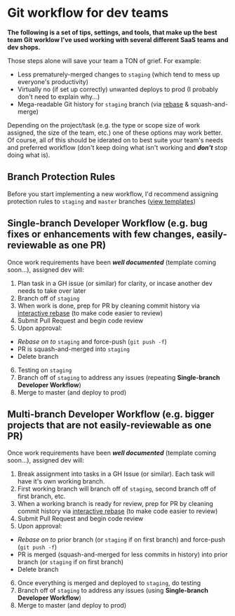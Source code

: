 # Git workflow for dev teams
**The following is a set of tips, settings, and tools, that make up the best team Git worklow I've used working with several different SaaS teams and dev shops.**

Those steps alone will save your team a TON of grief. For example:
- Less prematurely-merged changes to `staging` (which tend to mess up everyone's productivity)
- Virtually no (if set up correctly) unwanted deploys to prod (I probably don't need to explain why...)
- Mega-readable Git history for `staging` branch (via [rebase](how-tos/rebase.md) & squash-and-merge)

Depending on the project/task (e.g. the type or scope size of work assigned, the size of the team, etc.) one of these options may work better. Of course, all of this should be iderated on to best suite your team's needs and preferred workflow (don't keep doing what isn't working and ***don't*** stop doing what is).

## Branch Protection Rules
Before you start implementing a new workflow, I'd recommend assigning protection rules to `staging` and `master` branches ([view templates](branch-protection-rules.md))

## Single-branch Developer Workflow (e.g. bug fixes or enhancements with few changes, easily-reviewable as one PR)
Once work requirements have been **_well documented_** (template coming soon...), assigned dev will:
1. Plan task in a GH issue (or similar) for clarity, or incase another dev needs to take over later
2. Branch off of `staging`
3. When work is done, prep for PR by cleaning commit history via [interactive rebase](how-tos/rebase-interactive.md) (to make code easier to review)
4. Submit Pull Request and begin code review
5. Upon approval:
- _Rebase on to_ `staging` and force-push (`git push -f`)
- PR is squash-and-merged into `staging`
- Delete branch
6. Testing on `staging`
7. Branch off of `staging` to address any issues (repeating **Single-branch Developer Workflow**)
8. Merge to master (and deploy to prod)

## Multi-branch Developer Workflow (e.g. bigger projects that are not easily-reviewable as one PR)
Once work requirements have been **_well documented_** (template coming soon...), assigned dev will:
1. Break assignment into tasks in a GH Issue (or similar). Each task will have it's own working branch.
2. First working branch will branch off of `staging`, second branch off of first branch, etc.
3. When a working branch is ready for review, prep for PR by cleaning commit history via [interactive rebase](how-tos/rebase-interactive.md) (to make code easier to review)
4. Submit Pull Request and begin code review
5. Upon approval:
- _Rebase on to_ prior branch (or `staging` if on first branch) and force-push (`git push -f`)
- PR is merged (squash-and-merged for less commits in history) into prior branch (or `staging` if on first branch)
- Delete branch
6. Once everything is merged and deployed to `staging`, do testing
7. Branch off of `staging` to address any issues (using **Single-branch Developer Workflow**)
8. Merge to master (and deploy to prod)
